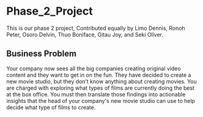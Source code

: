 # Phase_2_Project

This is our phase 2 project, Contributed equally by  Limo Dennis, Ronoh Peter, Osoro Delvin, Thuo Boniface, Gitau Joy,  and Seki Oliver.


## Business Problem

Your company now sees all the big companies creating original video content and they want to get in on the fun. They have decided to create a new movie studio, but they don’t know anything about creating movies. You are charged with exploring what types of films are currently doing the best at the box office. You must then translate those findings into actionable insights that the head of your company's new movie studio can use to help decide what type of films to create.